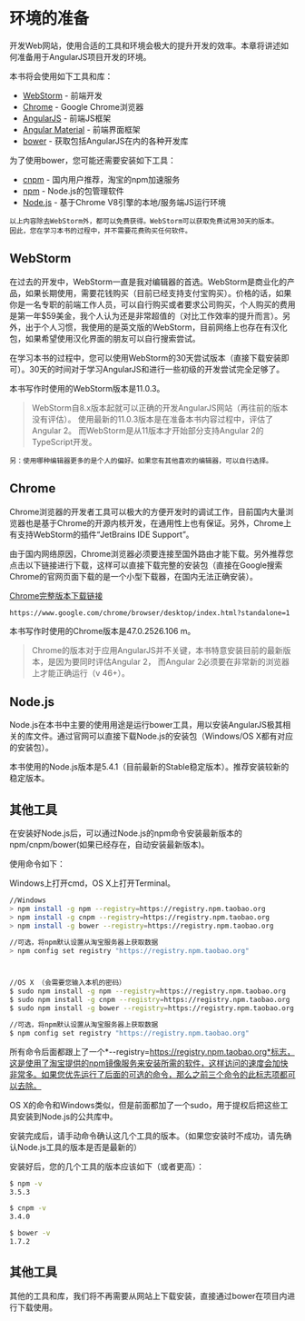 环境的准备
======

开发Web网站，使用合适的工具和环境会极大的提升开发的效率。本章将讲述如何准备用于AngularJS项目开发的环境。

本书将会使用如下工具和库：
* [WebStorm](https://www.jetbrains.com/webstorm/) - 前端开发
* [Chrome](https://www.google.com/chrome/browser/desktop/index.html?standalone=1) - Google Chrome浏览器
* [AngularJS](https://angularjs.org/) - 前端JS框架
* [Angular Material](https://material.angularjs.org/latest/) - 前端界面框架
* [bower](http://bower.io/) - 获取包括AngularJS在内的各种开发库

为了使用bower，您可能还需要安装如下工具：
* [cnpm](http://npm.taobao.org/) - 国内用户推荐，淘宝的npm加速服务
* [npm](https://www.npmjs.com/) - Node.js的包管理软件
* [Node.js](https://nodejs.org/en/) - 基于Chrome V8引擎的本地/服务端JS运行环境

```
以上内容除去WebStorm外，都可以免费获得。WebStorm可以获取免费试用30天的版本。
因此，您在学习本书的过程中，并不需要花费购买任何软件。
```

## WebStorm
在过去的开发中，WebStorm一直是我对编辑器的首选。WebStorm是商业化的产品，如果长期使用，需要花钱购买（目前已经支持支付宝购买）。价格的话，如果你是一名专职的前端工作人员，可以自行购买或者要求公司购买，个人购买的费用是第一年$59美金，我个人认为还是非常超值的（对比工作效率的提升而言）。另外，出于个人习惯，我使用的是英文版的WebStorm，目前网络上也存在有汉化包，如果希望使用汉化界面的朋友可以自行搜索尝试。

在学习本书的过程中，您可以使用WebStorm的30天尝试版本（直接下载安装即可）。30天的时间对于学习AngularJS和进行一些初级的开发尝试完全足够了。

本书写作时使用的WebStorm版本是11.0.3。


>WebStorm自8.x版本起就可以正确的开发AngularJS网站（再往前的版本没有评估）。
>使用最新的11.0.3版本是在准备本书内容过程中，评估了Angular 2。
>而WebStorm是从11版本才开始部分支持Angular 2的TypeScript开发。

```
另：使用哪种编辑器更多的是个人的偏好。如果您有其他喜欢的编辑器，可以自行选择。
```

## Chrome
Chrome浏览器的开发者工具可以极大的方便开发时的调试工作，目前国内大量浏览器也是基于Chrome的开源内核开发，在通用性上也有保证。另外，Chrome上有支持WebStorm的插件“JetBrains IDE Support”。

由于国内网络原因，Chrome浏览器必须要连接至国外路由才能下载。另外推荐您点击以下链接进行下载，这样可以直接下载完整的安装包（直接在Google搜索Chrome的官网页面下载的是一个小型下载器，在国内无法正确安装）。

 [Chrome完整版本下载链接](https://www.google.com/chrome/browser/desktop/index.html?standalone=1)

```
https://www.google.com/chrome/browser/desktop/index.html?standalone=1
```
本书写作时使用的Chrome版本是47.0.2526.106 m。


>Chrome的版本对于应用AngularJS并不关键，本书特意安装目前的最新版本，是因为要同时评估Angular 2，
>而Angular 2必须要在非常新的浏览器上才能正确运行（v 46+）。


## Node.js
Node.js在本书中主要的使用用途是运行bower工具，用以安装AngularJS极其相关的库文件。通过官网可以直接下载Node.js的安装包（Windows/OS X都有对应的安装包）。

本书使用的Node.js版本是5.4.1（目前最新的Stable稳定版本）。推荐安装较新的稳定版本。

## 其他工具
在安装好Node.js后，可以通过Node.js的npm命令安装最新版本的npm/cnpm/bower(如果已经存在，自动安装最新版本)。

使用命令如下：

Windows上打开cmd，OS X上打开Terminal。

```bash
//Windows
> npm install -g npm --registry=https://registry.npm.taobao.org
> npm install -g cnpm --registry=https://registry.npm.taobao.org
> npm install -g bower --registry=https://registry.npm.taobao.org

//可选，将npm默认设置从淘宝服务器上获取数据
> npm config set registry "https://registry.npm.taobao.org"



//OS X （会需要您输入本机的密码）
$ sudo npm install -g npm --registry=https://registry.npm.taobao.org
$ sudo npm install -g cnpm --registry=https://registry.npm.taobao.org
$ sudo npm install -g bower --registry=https://registry.npm.taobao.org

//可选，将npm默认设置从淘宝服务器上获取数据
$ npm config set registry "https://registry.npm.taobao.org"
```

所有命令后面都跟上了一个*--registry=https://registry.npm.taobao.org*标志，这是使用了淘宝提供的npm镜像服务来安装所需的软件，这样访问的速度会加快非常多。如果您优先运行了后面的可选的命令，那么之前三个命令的此标志项都可以去除。

OS X的命令和Windows类似，但是前面都加了一个sudo，用于提权后把这些工具安装到Node.js的公共库中。

安装完成后，请手动命令确认这几个工具的版本。（如果您安装时不成功，请先确认Node.js工具的版本是否是最新的）

安装好后，您的几个工具的版本应该如下（或者更高）：
```bash
$ npm -v
3.5.3

$ cnpm -v
3.4.0

$ bower -v
1.7.2
```

## 其他工具
其他的工具和库，我们将不再需要从网站上下载安装，直接通过bower在项目内进行下载使用。
